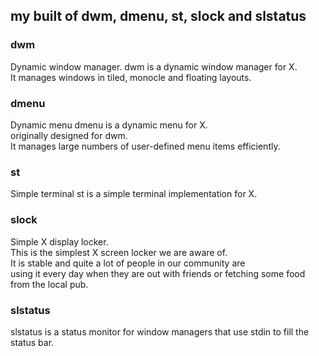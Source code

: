 ## my built of dwm, dmenu, st, slock and slstatus

### dwm
Dynamic window manager.
dwm is a dynamic window manager for X. <br>
It manages windows in tiled, monocle and floating layouts. <br>

### dmenu
Dynamic menu
dmenu is a dynamic menu for X. <br>
originally designed for dwm. <br>
It manages large numbers of user-defined menu items efficiently.

### st
Simple terminal
st is a simple terminal implementation for X.

### slock
Simple X display locker. <br>
This is the simplest X screen locker we are aware of.<br>
It is stable and quite a lot of people in our community are<br>
using it every day when they are out with friends or fetching some food from the local pub.<br>

### slstatus
slstatus is a status monitor for window managers that use stdin to fill the status bar.
